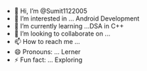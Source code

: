 - 👋 Hi, I’m @Sumit1122005
- 👀 I’m interested in ... Android Development 
- 🌱 I’m currently learning ...DSA in C++
- 💞️ I’m looking to collaborate on ...
- 📫 How to reach me ...
- 😄 Pronouns: ... Lerner 
- ⚡ Fun fact: ... Exploring 

<!---
Sumit1122005/Sumit1122005 is a ✨ special ✨ repository because its `README.md` (this file) appears on your GitHub profile.
You can click the Preview link to take a look at your changes.
--->
